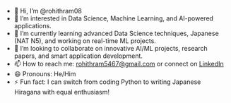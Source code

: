 - 👋 Hi, I’m @rohithram08  
- 👀 I’m interested in Data Science, Machine Learning, and AI-powered applications.  
- 🌱 I’m currently learning advanced Data Science techniques, Japanese (NAT N5), and working on real-time ML projects.  
- 💞️ I’m looking to collaborate on innovative AI/ML projects, research papers, and smart application development.  
- 📫 How to reach me: rohithram5467@gmail.com or connect on [LinkedIn](https://www.linkedin.com/in/rohith-ram-h-3175b825b)  
- 😄 Pronouns: He/Him  
- ⚡ Fun fact: I can switch from coding Python to writing Japanese Hiragana with equal enthusiasm!
